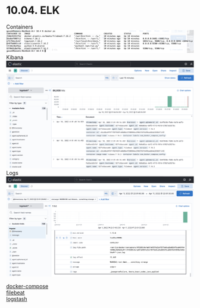 # 10.04. ELK

Containers  <kbd> 
               <img src="https://github.com/Gasan66/devops-netology/blob/main/10.4/10_4_1.png" alt="10_4_1"
               title="10_4_1"/> 
            </kbd>
Kibana   <kbd> 
            <img src="https://github.com/Gasan66/devops-netology/blob/main/10.4/10_4_2.png" alt="10_4_2"
            title="10_4_2"/> 
         </kbd>
Logs  <kbd> 
         <img src="https://github.com/Gasan66/devops-netology/blob/main/10.4/10_4_3.png" alt="10_4_3"
         title="10_4_3"/> 
      </kbd>

[docker-compose](https://github.com/Gasan66/devops-netology/blob/main/10.4/docker-compose.yml) <br>
[filebeat](https://github.com/Gasan66/devops-netology/blob/main/10.4/configs/filebeat.yml) <br>
[logstash](https://github.com/Gasan66/devops-netology/blob/main/10.4/configs/logstash.yml) <br>

